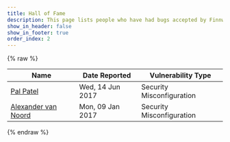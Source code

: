 ```yaml
---
title: Hall of Fame
description: This page lists people who have had bugs accepted by Finnwea's Security Vulnerability Disclosure Program.
show_in_header: false
show_in_footer: true
order_index: 2
---
```


{% raw %}
<div class="table-responsive">
	<table class="table">
		<thead>
			<tr>
				<th>Name</th>
				<th>Date Reported</th>
				<th>Vulnerability Type</th>
			</tr>
		</thead>
		<tbody>
			<tr>
				<td><a href="https://www.facebook.com/sam.patel.9822" target="_blank" rel="noopener" title="Facebook">Pal Patel</a></td>
				<td>Wed, 14 Jun 2017</td>
				<td>Security Misconfiguration</td>
			</tr>
			<tr>
				<td><a href="https://twitter.com/alexandervn" target="_blank" rel="noopener" title="Twitter">Alexander van Noord</a></td>
				<td>Mon, 09 Jan 2017</td>
				<td>Security Misconfiguration</td>
			</tr>
		</tbody>
	</table>
</div>
{% endraw %}